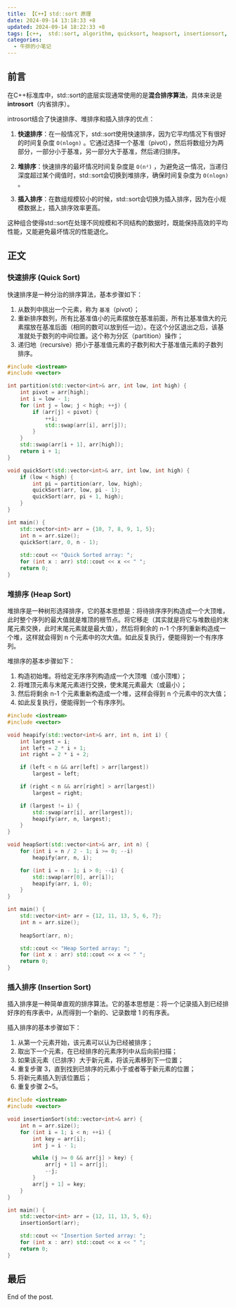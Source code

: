 ```yaml
---
title: 【C++】std::sort 原理
date: 2024-09-14 13:18:33 +8
updated: 2024-09-14 18:22:33 +8
tags: [c++,  std::sort, algorithm, quicksort, heapsort, insertionsort, introsort]
categories: 
  - 牛排的小笔记
---
```


## 前言

在C++标准库中，std::sort的底层实现通常使用的是**混合排序算法**，具体来说是**introsort**（内省排序）。

introsort结合了快速排序、堆排序和插入排序的优点：

1. **快速排序**：在一般情况下，std::sort使用快速排序，因为它平均情况下有很好的时间复杂度 `O(nlogn)` 。它通过选择一个基准（pivot），然后将数组分为两部分，一部分小于基准，另一部分大于基准，然后递归排序。

2. **堆排序**：快速排序的最坏情况时间复杂度是 `O(n²)` ，为避免这一情况，当递归深度超过某个阈值时，std::sort会切换到堆排序，确保时间复杂度为 `O(nlogn)` 。

3. **插入排序**：在数组规模较小的时候，std::sort会切换为插入排序，因为在小规模数据上，插入排序效率更高。

这种组合使得std::sort在处理不同规模和不同结构的数据时，既能保持高效的平均性能，又能避免最坏情况的性能退化。

<!-- more -->

## 正文

### 快速排序 (Quick Sort)

快速排序是一种分治的排序算法，基本步骤如下：

1. 从数列中挑出一个元素，称为 `基准`（pivot）；
2. 重新排序数列，所有比基准值小的元素摆放在基准前面，所有比基准值大的元素摆放在基准后面（相同的数可以放到任一边）。在这个分区退出之后，该基准就处于数列的中间位置。这个称为分区（partition）操作；
3. 递归地（recursive）把小于基准值元素的子数列和大于基准值元素的子数列排序。

```cpp
#include <iostream>
#include <vector>

int partition(std::vector<int>& arr, int low, int high) {
    int pivot = arr[high];
    int i = low - 1;
    for (int j = low; j < high; ++j) {
        if (arr[j] < pivot) {
            ++i;
            std::swap(arr[i], arr[j]);
        }
    }
    std::swap(arr[i + 1], arr[high]);
    return i + 1;
}

void quickSort(std::vector<int>& arr, int low, int high) {
    if (low < high) {
        int pi = partition(arr, low, high);
        quickSort(arr, low, pi - 1);
        quickSort(arr, pi + 1, high);
    }
}

int main() {
    std::vector<int> arr = {10, 7, 8, 9, 1, 5};
    int n = arr.size();
    quickSort(arr, 0, n - 1);
    
    std::cout << "Quick Sorted array: ";
    for (int x : arr) std::cout << x << " ";
    return 0;
}
```

### 堆排序 (Heap Sort)

堆排序是一种树形选择排序，它的基本思想是：将待排序序列构造成一个大顶堆，此时整个序列的最大值就是堆顶的根节点。将它移走（其实就是将它与堆数组的末尾元素交换，此时末尾元素就是最大值），然后将剩余的 n-1 个序列重新构造成一个堆，这样就会得到 n 个元素中的次大值。如此反复执行，便能得到一个有序序列。

堆排序的基本步骤如下：

1. 构造初始堆。将给定无序序列构造成一个大顶堆（或小顶堆）；
2. 将堆顶元素与末尾元素进行交换，使末尾元素最大（或最小）；
3. 然后将剩余 n-1 个元素重新构造成一个堆，这样会得到 n 个元素中的次大值；
4. 如此反复执行，便能得到一个有序序列。

```cpp
#include <iostream>
#include <vector>

void heapify(std::vector<int>& arr, int n, int i) {
    int largest = i;
    int left = 2 * i + 1;
    int right = 2 * i + 2;

    if (left < n && arr[left] > arr[largest])
        largest = left;

    if (right < n && arr[right] > arr[largest])
        largest = right;

    if (largest != i) {
        std::swap(arr[i], arr[largest]);
        heapify(arr, n, largest);
    }
}

void heapSort(std::vector<int>& arr, int n) {
    for (int i = n / 2 - 1; i >= 0; --i)
        heapify(arr, n, i);

    for (int i = n - 1; i > 0; --i) {
        std::swap(arr[0], arr[i]);
        heapify(arr, i, 0);
    }
}

int main() {
    std::vector<int> arr = {12, 11, 13, 5, 6, 7};
    int n = arr.size();
    
    heapSort(arr, n);

    std::cout << "Heap Sorted array: ";
    for (int x : arr) std::cout << x << " ";
    return 0;
}
```

### 插入排序 (Insertion Sort)

插入排序是一种简单直观的排序算法。它的基本思想是：将一个记录插入到已经排好序的有序表中，从而得到一个新的、记录数增 1 的有序表。

插入排序的基本步骤如下：

1. 从第一个元素开始，该元素可以认为已经被排序；
2. 取出下一个元素，在已经排序的元素序列中从后向前扫描；
3. 如果该元素（已排序）大于新元素，将该元素移到下一位置；
4. 重复步骤 3，直到找到已排序的元素小于或者等于新元素的位置；
5. 将新元素插入到该位置后；
6. 重复步骤 2~5。

```cpp
#include <iostream>
#include <vector>

void insertionSort(std::vector<int>& arr) {
    int n = arr.size();
    for (int i = 1; i < n; ++i) {
        int key = arr[i];
        int j = i - 1;

        while (j >= 0 && arr[j] > key) {
            arr[j + 1] = arr[j];
            --j;
        }
        arr[j + 1] = key;
    }
}

int main() {
    std::vector<int> arr = {12, 11, 13, 5, 6};
    insertionSort(arr);

    std::cout << "Insertion Sorted array: ";
    for (int x : arr) std::cout << x << " ";
    return 0;
}
```

## 最后

End of the post.
